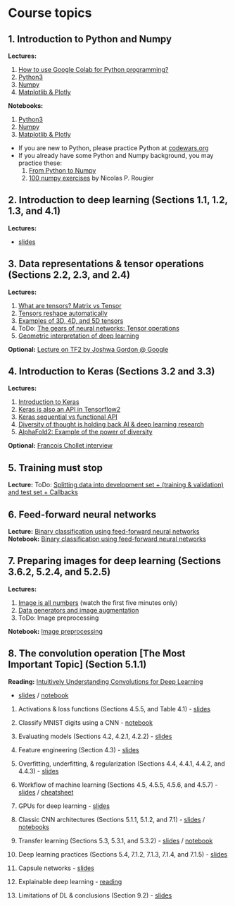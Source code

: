 # Course topics

## 1. Introduction to Python and Numpy
**Lectures:**
1. [How to use Google Colab for Python programming?](https://www.youtube.com/watch?v=PVsS9WtwVB8)
2. [Python3](https://youtube.com/watch?v=V42qfAPybp8)
3. [Numpy](https://www.youtube.com/watch?v=Omz8P8n-5gY)
4. [Matplotlib & Plotly](https://youtu.be/aIzkkjRzVdA) 

**Notebooks:** 
1. [Python3](notebooks/python.ipynb)
1. [Numpy](notebooks/numpy.ipynb)
1. [Matplotlib & Plotly](notebooks/matplotlib_plotly.ipynb) 

* If you are new to Python, please practice Python at [codewars.org](https://www.codewars.com/)  
* If you already have some Python and Numpy background, you may practice these:   
    1. [From Python to Numpy](https://www.labri.fr/perso/nrougier/from-python-to-numpy/)   
    2. [100 numpy exercises](https://github.com/rougier/numpy-100/blob/master/100_Numpy_exercises.ipynb) by Nicolas P. Rougier  

## 2. Introduction to deep learning (Sections 1.1, 1.2, 1.3, and 4.1)
**Lectures:**
- [slides](https://docs.google.com/presentation/d/12xzql-fPXfoecYB0UWL8KCvkTP-OO_UH3R9-c_yPxgg/edit?usp=sharing)

## 3. Data representations & tensor operations (Sections 2.2, 2.3, and 2.4) 
**Lectures:**
1. [What are tensors? Matrix vs Tensor](https://youtu.be/7FeO4lqcNfA)
1. [Tensors reshape automatically](https://youtu.be/92gOeXFq2FA)
1. [Examples of 3D, 4D, and 5D tensors](https://youtu.be/8gOg4VNRUaY)
1. ToDo: [The gears of neural networks: Tensor operations]()
1. [Geometric interpretation of deep learning](https://youtu.be/h30cyYjXFIU)

**Optional:** [Lecture on TF2 by Joshwa Gordon @ Google](https://youtu.be/5ECD8J3dvDQ)

## 4. Introduction to Keras (Sections 3.2 and 3.3) 
**Lectures:**
1. [Introduction to Keras](https://youtu.be/Ym34JC2UDFk)
1. [Keras is also an API in Tensorflow2](https://youtu.be/yNsQ6rqEcv4)
1. [Keras sequential vs functional API](https://youtu.be/EvGS3VAsG4Y)
1. [Diversity of thought is holding back AI & deep learning research](https://youtu.be/pXMFMs1ryy4)
1. [AlphaFold2: Example of the power of diversity](https://youtu.be/gg7WjuFs8F4)

**Optional:** [Francois Chollet interview](https://youtu.be/Bo8MY4JpiXE)

## 5. Training must stop
**Lecture:** ToDo: [Splitting data into development set + (training & validation) and test set + Callbacks]()

## 6. Feed-forward neural networks
**Lecture:** [Binary classification using feed-forward neural networks](https://youtu.be/cJ3oqHqRBF0)    
**Notebook:** [Binary classification using feed-forward neural networks](./notebooks/wine_quality.ipynb)

## 7. Preparing images for deep learning (Sections 3.6.2, 5.2.4, and 5.2.5)
**Lectures:** 
1. [Image is all numbers](https://youtu.be/mjh5NIn1yHk) (watch the first five minutes only)
1. [Data generators and image augmentation](https://youtu.be/dSs3kjqvv_Q) 
1. ToDo: Image preprocessing

**Notebook:** [Image preprocessing](./notebooks/Image_preprocessing.ipynb)

## 8. The convolution operation [The Most Important Topic] (Section 5.1.1) 

**Reading:** [Intuitively Understanding Convolutions for Deep Learning](https://towardsdatascience.com/intuitively-understanding-convolutions-for-deep-learning-1f6f42faee1)

- [slides](https://docs.google.com/presentation/d/1uesCp63vUgzrgROJ7c3VfA5VyCR17W6czayhnWHj9AI/edit?usp=sharing) / [notebook](./notebooks/Detect_rectangles.ipynb)

1. Activations & loss functions (Sections 4.5.5, and Table 4.1) - [slides](https://docs.google.com/presentation/d/17Gx0Iaov1MuNRXWHAeIUQvz0wpdKWTaIAVQVyRrt-cs/edit?usp=sharing)
 
1. Classify MNIST digits using a CNN - [notebook](./notebooks/MNIST_v1.ipynb)

1. Evaluating models (Sections 4.2, 4.2.1, 4.2.2) - [slides](https://docs.google.com/presentation/d/1g8rzgspsYU90QtSV99hcA2_ojxJMwRdcw7KK55KNyMA/edit?usp=sharing)

1. Feature engineering (Section 4.3) - [slides](https://docs.google.com/presentation/d/14k2vUTlJThQ0u8RVc0C68_92K1Df5YW0v85C5w3nFe8/edit?usp=sharing) 

1. Overfitting, underfitting, & regularization (Sections 4.4, 4.4.1, 4.4.2, and 4.4.3) - [slides](https://docs.google.com/presentation/d/1RyqzBPX5_Cbs_sCsEJLmYWWK7hbScr2jJABV6blFxRU/edit?usp=sharing)

1. Workflow of machine learning (Sections 4.5, 4.5.5, 4.5.6, and 4.5.7) - [slides](https://docs.google.com/presentation/d/1jhp6E1B0M0Adf9jfv8OGZu2nv0p9Y1AmMy3KrwTWLFc/edit?usp=sharing) / [cheatsheet](https://docs.google.com/presentation/d/1mT4aHk0yx9dwxrfnr1WBSKYjEheYhf8R_x0NegrUsto/edit?usp=sharing)

1. GPUs for deep learning - [slides](https://docs.google.com/presentation/d/1Jg-BOZBDfhBht_3Sf49ja8QrWK_QuX7pr1CQkAf2mcI/edit?usp=sharing)

1. Classic CNN architectures (Sections 5.1.1, 5.1.2, and 7.1) - [slides](https://docs.google.com/presentation/d/1a5yeHRI_i0INatg9rLVpYuNTNvrxLCLxKH5_RISFwEY/edit?usp=sharing) / [notebooks](./notebooks/)

1. Transfer learning (Sections 5.3, 5.3.1, and 5.3.2) - [slides](https://docs.google.com/presentation/d/1OV2KDijNYVnwYUrpp0otFCGyt-mejSsvtArp3UyrMQM/edit?usp=sharing) / [notebook](./notebooks/Transfer_learning.ipynb)

1. Deep learning practices (Sections 5.4, 7.1.2, 7.1.3, 7.1.4, and 7.1.5) - [slides](https://docs.google.com/presentation/d/15qI0K9Sm4Ab1vp0x6fKyeCmweMZggTh237zfSxwj-B0/edit?usp=sharing)

1. Capsule networks - [slides](https://docs.google.com/presentation/d/1stzUpXvI889j1sziwbStpDItTfvBJ2ylrnMAJAxzLlo/edit?usp=sharing)

1. Explainable deep learning - [reading](https://neil.fraser.name/writing/tank/)

1. Limitations of DL & conclusions (Section 9.2) - [slides](https://docs.google.com/presentation/d/1uSlx4ojY3HXntjijSgA86e3DMyvoYzynjYOZSZ_ZFMg/edit?usp=sharing)
